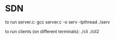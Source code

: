 # SDN

to run server.c:
gcc server.c -o serv -lpthread
./serv


to run clients (on different terminals):
./cli
./cli2
